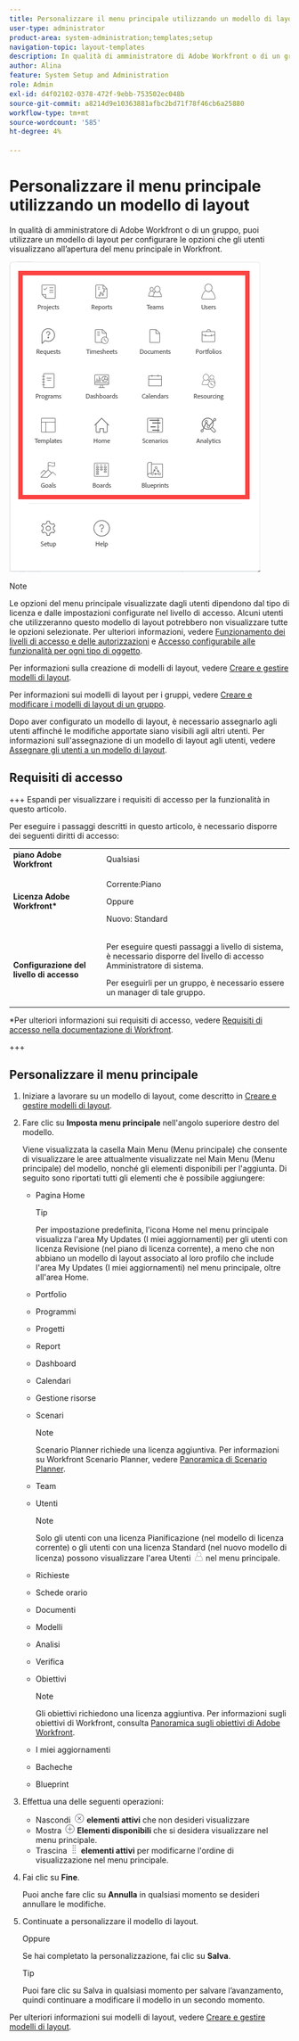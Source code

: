 ```yaml
---
title: Personalizzare il menu principale utilizzando un modello di layout
user-type: administrator
product-area: system-administration;templates;setup
navigation-topic: layout-templates
description: In qualità di amministratore di Adobe Workfront o di un gruppo, puoi utilizzare un modello di layout per configurare le opzioni che gli utenti visualizzano all’apertura del menu principale in Workfront.
author: Alina
feature: System Setup and Administration
role: Admin
exl-id: d4f02102-0378-472f-9ebb-753502ec048b
source-git-commit: a8214d9e10363881afbc2bd71f78f46cb6a25880
workflow-type: tm+mt
source-wordcount: '585'
ht-degree: 4%

---
```


# Personalizzare il menu principale utilizzando un modello di layout

<!--Audited: 01/2024-->

In qualità di amministratore di Adobe Workfront o di un gruppo, puoi utilizzare un modello di layout per configurare le opzioni che gli utenti visualizzano all’apertura del menu principale in Workfront.

![Opzioni menu principale](assets/main-menu-with-blueprints-no-branding.png)

>[!NOTE]
>
>Le opzioni del menu principale visualizzate dagli utenti dipendono dal tipo di licenza e dalle impostazioni configurate nel livello di accesso. Alcuni utenti che utilizzeranno questo modello di layout potrebbero non visualizzare tutte le opzioni selezionate. Per ulteriori informazioni, vedere [Funzionamento dei livelli di accesso e delle autorizzazioni](../../../administration-and-setup/add-users/access-levels-and-object-permissions/how-access-levels-permissions-work-together.md) e [Accesso configurabile alle funzionalità per ogni tipo di oggetto](../../../administration-and-setup/add-users/access-levels-and-object-permissions/configurable-functionality-in-each-access-level-by-object-type.md).

Per informazioni sulla creazione di modelli di layout, vedere [Creare e gestire modelli di layout](../use-layout-templates/create-and-manage-layout-templates.md).

Per informazioni sui modelli di layout per i gruppi, vedere [Creare e modificare i modelli di layout di un gruppo](../../../administration-and-setup/manage-groups/work-with-group-objects/create-and-modify-a-groups-layout-templates.md).

Dopo aver configurato un modello di layout, è necessario assegnarlo agli utenti affinché le modifiche apportate siano visibili agli altri utenti. Per informazioni sull&#39;assegnazione di un modello di layout agli utenti, vedere [Assegnare gli utenti a un modello di layout](../use-layout-templates/assign-users-to-layout-template.md).

## Requisiti di accesso

+++ Espandi per visualizzare i requisiti di accesso per la funzionalità in questo articolo.

Per eseguire i passaggi descritti in questo articolo, è necessario disporre dei seguenti diritti di accesso:

<table style="table-layout:auto"> 
 <col> 
 <col> 
 <tbody> 
  <tr> 
   <td role="rowheader"><strong>piano Adobe Workfront</strong></td> 
   <td>Qualsiasi</td> 
  </tr> 
  <tr> 
   <td role="rowheader"><strong>Licenza Adobe Workfront*</strong></td> 
   <td><p>Corrente:Piano</p>
   Oppure
   <p>Nuovo: Standard</p></td> 
  </tr> 
  <tr> 
   <td role="rowheader"><strong>Configurazione del livello di accesso</strong></td> 
   <td> <p>Per eseguire questi passaggi a livello di sistema, è necessario disporre del livello di accesso Amministratore di sistema.</p>
    <p>Per eseguirli per un gruppo, è necessario essere un manager di tale gruppo.</p> 
     </td> 
  </tr> 
 </tbody> 
</table>

*Per ulteriori informazioni sui requisiti di accesso, vedere [Requisiti di accesso nella documentazione di Workfront](/help/quicksilver/administration-and-setup/add-users/access-levels-and-object-permissions/access-level-requirements-in-documentation.md).

+++

## Personalizzare il menu principale

1. Iniziare a lavorare su un modello di layout, come descritto in [Creare e gestire modelli di layout](../../../administration-and-setup/customize-workfront/use-layout-templates/create-and-manage-layout-templates.md).
1. Fare clic su **Imposta menu principale** nell&#39;angolo superiore destro del modello.

   Viene visualizzata la casella Main Menu (Menu principale) che consente di visualizzare le aree attualmente visualizzate nel Main Menu (Menu principale) del modello, nonché gli elementi disponibili per l&#39;aggiunta. Di seguito sono riportati tutti gli elementi che è possibile aggiungere:
   * Pagina Home

     >[!TIP]
     >
     >Per impostazione predefinita, l&#39;icona Home nel menu principale visualizza l&#39;area My Updates (I miei aggiornamenti) per gli utenti con licenza Revisione (nel piano di licenza corrente), a meno che non abbiano un modello di layout associato al loro profilo che include l&#39;area My Updates (I miei aggiornamenti) nel menu principale, oltre all&#39;area Home.

   * Portfolio
   * Programmi
   * Progetti
   * Report
   * Dashboard
   * Calendari
   * Gestione risorse
   * Scenari

     >[!NOTE]
     >
     >Scenario Planner richiede una licenza aggiuntiva. Per informazioni su Workfront Scenario Planner, vedere [Panoramica di Scenario Planner](../../../scenario-planner/scenario-planner-overview.md).

   * Team
   * Utenti

     >[!NOTE]
     >
     >Solo gli utenti con una licenza Pianificazione (nel modello di licenza corrente) o gli utenti con una licenza Standard (nel nuovo modello di licenza) possono visualizzare l&#39;area Utenti ![](assets/users-icon-in-main-menu.png) nel menu principale.

   * Richieste
   * Schede orario
   * Documenti
   * Modelli
   * Analisi
   * Verifica
   * Obiettivi

     >[!NOTE]
     >
     >Gli obiettivi richiedono una licenza aggiuntiva. Per informazioni sugli obiettivi di Workfront, consulta [Panoramica sugli obiettivi di Adobe Workfront](../../../workfront-goals/goal-management/wf-goals-overview.md).

   * I miei aggiornamenti
   * Bacheche
   * Blueprint

1. Effettua una delle seguenti operazioni:

   * Nascondi ![](assets/remove-icon---x-in-circle.png) **elementi attivi** che non desideri visualizzare
   * Mostra ![](assets/add-icon-plus-in-circle.png) **Elementi disponibili** che si desidera visualizzare nel menu principale.
   * Trascina ![](assets/move-icon---dots.png) **elementi attivi** per modificarne l&#39;ordine di visualizzazione nel menu principale.

1. Fai clic su **Fine**.

   Puoi anche fare clic su **Annulla** in qualsiasi momento se desideri annullare le modifiche.

1. Continuate a personalizzare il modello di layout.

   Oppure

   Se hai completato la personalizzazione, fai clic su **Salva**.

   >[!TIP]
   >
   >Puoi fare clic su Salva in qualsiasi momento per salvare l’avanzamento, quindi continuare a modificare il modello in un secondo momento.

Per ulteriori informazioni sui modelli di layout, vedere [Creare e gestire modelli di layout](../../../administration-and-setup/customize-workfront/use-layout-templates/create-and-manage-layout-templates.md).
